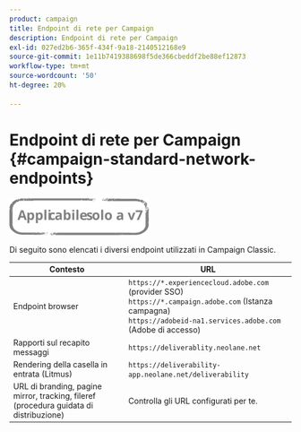 ```yaml
---
product: campaign
title: Endpoint di rete per Campaign
description: Endpoint di rete per Campaign
exl-id: 027ed2b6-365f-434f-9a18-2140512168e9
source-git-commit: 1e11b7419388698f5de366cbeddf2be88ef12873
workflow-type: tm+mt
source-wordcount: '50'
ht-degree: 20%

---
```


# Endpoint di rete per Campaign {#campaign-standard-network-endpoints}

![](../../assets/v7-only.svg)

Di seguito sono elencati i diversi endpoint utilizzati in Campaign Classic.

| Contesto | URL |
|--- |--- |
| Endpoint browser | `https://*.experiencecloud.adobe.com` (provider SSO)<br>`https://*.campaign.adobe.com` (Istanza campagna)<br>`https://adobeid-na1.services.adobe.com` (Adobe di accesso) |
| Rapporti sul recapito messaggi | `https://deliverablity.neolane.net` |
| Rendering della casella in entrata (Litmus) | `https://deliverability-app.neolane.net/deliverability` |
| URL di branding, pagine mirror, tracking, fileref (procedura guidata di distribuzione) | Controlla gli URL configurati per te. |
